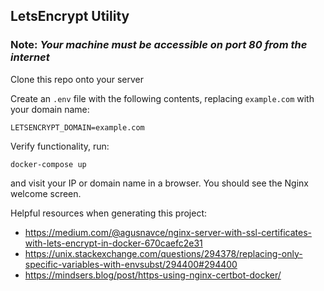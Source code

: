 ## LetsEncrypt Utility

### Note: *Your machine must be accessible on port 80 from the internet*

Clone this repo onto your server

Create an `.env` file with the following contents, replacing `example.com` with your domain name:

```
LETSENCRYPT_DOMAIN=example.com
```

Verify functionality, run:
```
docker-compose up
```
and visit your IP or domain name in a browser. You should see the Nginx welcome screen.

Helpful resources when generating this project:
* https://medium.com/@agusnavce/nginx-server-with-ssl-certificates-with-lets-encrypt-in-docker-670caefc2e31
* https://unix.stackexchange.com/questions/294378/replacing-only-specific-variables-with-envsubst/294400#294400
* https://mindsers.blog/post/https-using-nginx-certbot-docker/

